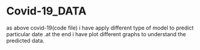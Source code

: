 # Covid-19_DATA

as above covid-19(code file) i have apply different type of model to predict particular date .at the end i have plot different graphs to understand the predicted data.
